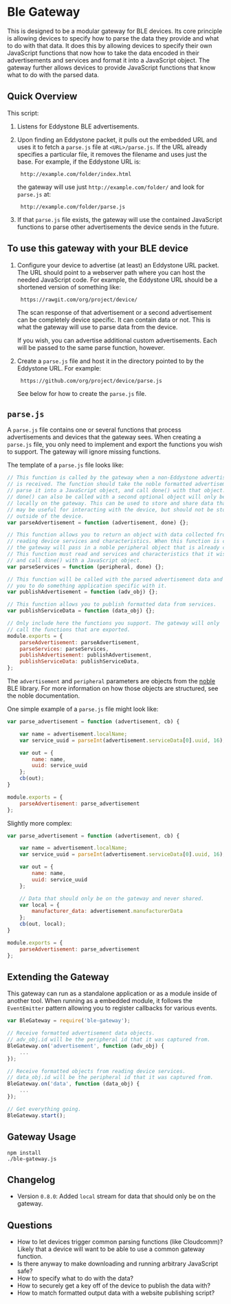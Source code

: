 Ble Gateway
====================

This is designed to be a modular gateway for BLE devices.
Its core principle is allowing devices to specify how to parse the data
they provide and what to do with that data.
It does this by allowing devices to specify their own JavaScript functions
that now how to take the data encoded in their advertisements and services
and format it into a JavaScript object. The gateway further allows devices
to provide JavaScript functions that know what to do with the parsed data.



Quick Overview
--------------

This script:

1. Listens for Eddystone BLE advertisements.
2. Upon finding an Eddystone packet, it pulls out the embedded URL and uses
it to fetch a `parse.js` file at `<URL>/parse.js`. If the URL already specifies
a particular file, it removes the filename and uses just the base. For example,
if the Eddystone URL is:

        http://example.com/folder/index.html

    the gateway will use just `http://example.com/folder/` and look for `parse.js` at:

        http://example.com/folder/parse.js
3. If that `parse.js` file exists, the gateway will use the contained JavaScript functions
to parse other advertisements the device sends in the future.


To use this gateway with your BLE device
------------------------------------

1. Configure your device to advertise (at least) an Eddystone URL packet.
The URL should point to a webserver
path where you can host the needed JavaScript code. For example, the Eddystone
URL should be a shortened version of something like:

        https://rawgit.com/org/project/device/

    The scan response of that advertisement or a second advertisement
    can be completely device specific. It can contain
    data or not. This is what the gateway will use
    to parse data from the device.

    If you wish, you can advertise additional custom advertisements. Each will
    be passed to the same parse function, however.

2. Create a `parse.js` file and host it in the directory pointed to by the
Eddystone URL. For example:

        https://github.com/org/project/device/parse.js

    See below for how to create the `parse.js` file.



`parse.js`
----------

A `parse.js` file contains one or several functions that process advertisements
and devices that the gateway sees. When creating a `parse.js` file, you only
need to implement and export the functions you wish to support. The gateway
will ignore missing functions.

The template of a `parse.js` file looks like:

```js
// This function is called by the gateway when a non-Eddystone advertisement
// is received. The function should take the noble formatted advertisement,
// parse it into a JavaScript object, and call done() with that object.
// done() can also be called with a second optional object will only be used
// locally on the gateway. This can be used to store and share data that
// may be useful for interacting with the device, but should not be stored
// outside of the device.
var parseAdvertisement = function (advertisement, done) {};

// This function allows you to return an object with data collected from
// reading device services and characteristics. When this function is called,
// the gateway will pass in a noble peripheral object that is already connected.
// This function must read and services and characteristics that it wishes to
// and call done() with a JavaScript object.
var parseServices = function (peripheral, done) {};

// This function will be called with the parsed advertisement data and allows
// you to do something application specific with it.
var publishAdvertisement = function (adv_obj) {};

// This function allows you to publish formatted data from services.
var publishServiceData = function (data_obj) {};

// Only include here the functions you support. The gateway will only
// call the functions that are exported.
module.exports = {
    parseAdvertisement: parseAdvertisement,
    parseServices: parseServices,
    publishAdvertisement: publishAdvertisement,
    publishServiceData: publishServiceData,
};
```

The `advertisement` and `peripheral` parameters are objects
from the [noble](https://github.com/sandeepmistry/noble) BLE
library. For more information on how those objects are structured,
see the noble documentation.

One simple example of a `parse.js` file might look like:

```js
var parse_advertisement = function (advertisement, cb) {

    var name = advertisement.localName;
    var service_uuid = parseInt(advertisement.serviceData[0].uuid, 16);

    var out = {
        name: name,
        uuid: service_uuid
    };
    cb(out);
}

module.exports = {
    parseAdvertisement: parse_advertisement
};
```

Slightly more complex:

```js
var parse_advertisement = function (advertisement, cb) {

    var name = advertisement.localName;
    var service_uuid = parseInt(advertisement.serviceData[0].uuid, 16);

    var out = {
        name: name,
        uuid: service_uuid
    };

    // Data that should only be on the gateway and never shared.
    var local = {
        manufacturer_data: advertisement.manufacturerData
    };
    cb(out, local);
}

module.exports = {
    parseAdvertisement: parse_advertisement
};
```


Extending the Gateway
---------------------

This gateway can run as a standalone application or as a module inside
of another tool. When running as a embedded module, it follows the
`EventEmitter` pattern allowing you to register callbacks for various
events.


```js
var BleGateway = require('ble-gateway');

// Receive formatted advertisement data objects.
// adv_obj.id will be the peripheral id that it was captured from.
BleGateway.on('advertisement', function (adv_obj) {
	...
});

// Receive formatted objects from reading device services.
// data_obj.id will be the peripheral id that it was captured from.
BleGateway.on('data', function (data_obj) {
	...
});

// Get everything going.
BleGateway.start();
```


Gateway Usage
-----

```
npm install
./ble-gateway.js
```

Changelog
---------

- Version `0.8.0`: Added `local` stream for data that should only be on the gateway.

Questions
---------

- How to let devices trigger common parsing functions (like Cloudcomm)?
Likely that a device will want to be able to use a common gateway function.
- Is there anyway to make downloading and running arbitrary JavaScript safe?
- How to specify what to do with the data?
- How to securely get a key off of the device to publish the data with?
- How to match formatted output data with a website publishing script?
